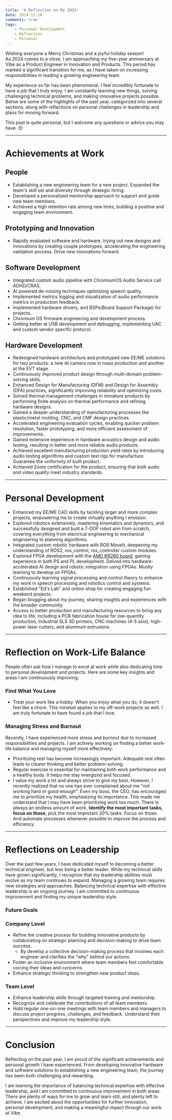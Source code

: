 ```yaml
---
title: 'A Reflection on My 2024'
date: 2024-12-10
comments: true
tags:
    - Personal Development
    - Reflection
    - Personal
---
```

Wishing everyone a Merry Christmas and a joyful holiday season!  
As 2024 comes to a close, I am approaching my five-year anniversary at Vibe as a Product Engineer in Innovation and Products. This period has marked a significant transition for me, as I have taken on increasing responsibilities in leading a growing engineering team.

My experience so far has been phenomenal. I feel incredibly fortunate to have a job that I truly enjoy. I am constantly learning new things, solving challenging technical problems, and making innovative projects possible.
Below are some of the highlights of the past year, categorized into several sections, along with reflections on personal challenges in leadership and plans for moving forward.

This post is quite personal, but I welcome any questions or advice you may have. 😊

---

# Achievements at Work

## People
- Establishing a new engineering team for a new project. Expanded the team's skill set and diversity through strategic hiring.
- Developed a personalized mentorship approach to support and guide new team members.
- Achieved a high retention rate among new hires, building a positive and engaging team environment. 

## Prototyping and Innovation
- Rapidly evaluated software and hardware, trying out new designs and innovations by creating couple prototypes, accelerating the engineering validation process. Drive new innovations forward.

## Software Development
- Integrated custom audio pipeline with ChromiumOS Audio Service call ADHD/CRAS.
- AI powered de-noising techniques optimizing speech quality.
- Implemented metrics logging and visualization of audio performance metrics in production feedback.
- Implemented hardware drivers, and BSPs(Board Support Package) for projects.
- Chromium OS firmware engineering and development process.
- Getting better at USB development and debugging, implementing UAC and custom vendor specific protocol.

## Hardware Development
- Redesigned hardware architecture and prototyped new EE/ME solutions for two products: a new AI camera now in mass production and another at the EVT stage.
- Continuously improved product design through multi-domain problem-solving skills.
- Enhanced Design for Manufacturing (DFM) and Design for Assembly (DFA) practices, significantly improving reliability and optimizing costs.
- Solved thermal management challenges in miniature products by performing finite analysis on thermal performance and refining hardware designs.
- Gained a deeper understanding of manufacturing processes like plastic/metal molding, CNC, and CMF design practices.
- Accelerated engineering evaluation cycles, enabling quicker problem resolution, faster prototyping, and more efficient assessment of improvements.
- Gained extensive experience in hardware acoustics design and audio testing, resulting in better and more reliable audio products.
- Achieved excellent manufacturing production yield rates by introducing audio testing algorithms and custom test rigs for manufacture. Guarantee the uniformity of built product. 
- Achieved Zoom certification for the product, ensuring that both audio and video quality meet industry standards.

---

# Personal Development
- Enhanced my EE/ME CAD skills by tackling larger and more complex projects, empowering me to create virtually anything I envision.
- Explored robotics extensively, mastering kinematics and dynamics, and successfully designed and built a 7-DOF robot arm from scratch, covering everything from electrical engineering to mechanical engineering to planning algorithms.
- Integrated custom robotic hardware with ROS MoveIt, deepening my understanding of ROS2, ros_control, ros_controller custom modules.
- Explored FPGA development with the [AMD KR260 board](https://www.amd.com/zh-cn/products/system-on-modules/kria/k26/kr260-robotics-starter-kit.html), gaining experience in both PS and PL development. Delved into hardware-accelerated AI design and robotic integration using FPGAs. Mostly learning to develop on FPGAs.
- Continuously learning signal processing and control theory to enhance my work in speech processing and robotics control and systems.
- Established "Ed's Lab" and online shop for creating engaging fun weekend projects.
- Began blogging about my journey, sharing insights and experiences with the broader community.
- Access to better production and manufacturing resources to bring any idea to life, including a PCB fabrication house for low-quantity production, Industrial SLS 3D printers, CNC machines (4-5 axis), high-power laser cutters, and aluminum extrusions.

---

# Reflection on Work-Life Balance
People often ask how I manage to excel at work while also dedicating time to personal development and projects. Here are some key insights and areas I am continuously improving:

### Find What You Love
- Treat your work like a hobby. When you enjoy what you do, it doesn't feel like a chore. This mindset applies to my off-work projects as well. I am truly fortunate to have found a job that I love.

### Managing Stress and Burnout
Recently, I have experienced more stress and burnout due to increased responsibilities and projects. I am actively working on finding a better work-life balance and managing myself more effectively:
- Prioritizing rest has become increasingly important. Adequate rest often leads to clearer thinking and better problem-solving.
- Regular exercise is essential for maintaining both work performance and a healthy body. It helps me stay energized and focused.
- I value my work a lot and always strive to give my best. However, I recently realized that no one has ever complained about me "not working hard or good enough". Even my boss, the CEO, has encouraged me to prioritize my health, emphasizing its importance. This made me understand that I may have been prioritizing work too much. There is always an endless amount of work. **Identify the most important tasks, focus on those**, pick the most improtant 20% tasks. Focus on those. And automate processes whenever possible to improve the process and efficiency.

---

# Reflections on Leadership
Over the past few years, I have dedicated myself to becoming a better technical engineer, but less being a better leader. While my technical skills have grown significantly, I recognize that my leadership abilities must evolve as my team continues to expand. Managing a growing team requires new strategies and approaches. Balancing technical expertise with effective leadership is an ongoing journey. I am committed to continuous improvement and finding my unique leadership style.

### Future Goals
### Company Level
- Refine the creative process for building innovative products by collaborating on strategic planning and decision-making to drive team success.
    - By develop a collective decision-making process that involves each engineer and clarifies the "why" behind our actions.
- Foster an inclusive environment where team members feel comfortable voicing their ideas and concerns.
- Enhance strategic thinking to strengthen new product ideas.

### Team Level
- Enhance leadership skills through targeted training and mentorship.
- Recognize and celebrate the contributions of all team members.
- Hold regular one-on-one meetings with team members and managers to discuss project progress, challenges, and feedback. Understand their perspectives and improve my leadership style.

---

# Conclusion
Reflecting on the past year, I am proud of the significant achievements and personal growth I have experienced. From developing innovative hardware and software solutions to establishing a new engineering team, the journey has been both challenging and rewarding.

I am learning the importance of balancing technical expertise with effective leadership, and I am committed to continuous improvement in both areas. There are plenty of ways for me to grow and learn still, and plenty left to achieve. I am excited about the opportunities for further innovation, personal development, and making a meaningful impact through our work at Vibe.
